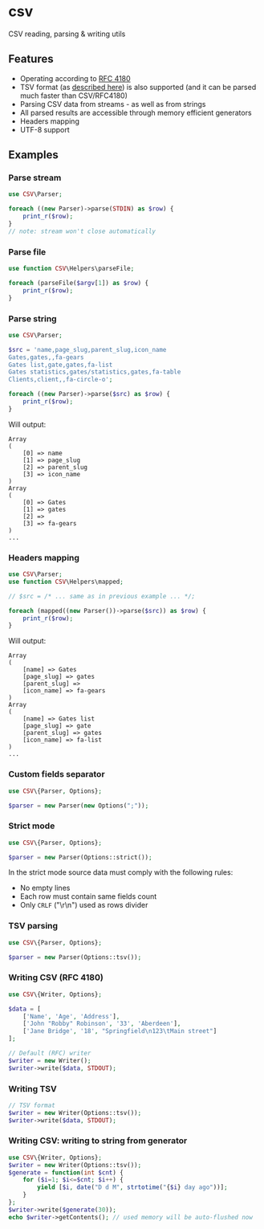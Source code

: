 # csv
CSV reading, parsing &amp; writing utils

## Features

* Operating according to [RFC 4180](https://tools.ietf.org/html/rfc4180)
* TSV format (as [described here](https://www.iana.org/assignments/media-types/text/tab-separated-values)) is also supported (and it can be parsed much faster than CSV/RFC4180) 
* Parsing CSV data from streams - as well as from strings
* All parsed results are accessible through memory efficient generators
* Headers mapping
* UTF-8 support

## Examples

### Parse stream

```php
use CSV\Parser;

foreach ((new Parser)->parse(STDIN) as $row) {
    print_r($row);
}
// note: stream won't close automatically 
```

### Parse file

```php
use function CSV\Helpers\parseFile;

foreach (parseFile($argv[1]) as $row) {
    print_r($row);
}
```

### Parse string

```php
use CSV\Parser;

$src = 'name,page_slug,parent_slug,icon_name
Gates,gates,,fa-gears
Gates list,gate,gates,fa-list
Gates statistics,gates/statistics,gates,fa-table
Clients,client,,fa-circle-o';

foreach ((new Parser)->parse($src) as $row) {
    print_r($row);
}
```

Will output:

```
Array
(
    [0] => name
    [1] => page_slug
    [2] => parent_slug
    [3] => icon_name
)
Array
(
    [0] => Gates
    [1] => gates
    [2] =>
    [3] => fa-gears
)
...
```

### Headers mapping

```php
use CSV\Parser;
use function CSV\Helpers\mapped;

// $src = /* ... same as in previous example ... */; 

foreach (mapped((new Parser())->parse($src)) as $row) {
    print_r($row);
}
```

Will output:

```
Array
(
    [name] => Gates
    [page_slug] => gates
    [parent_slug] =>
    [icon_name] => fa-gears
)
Array
(
    [name] => Gates list
    [page_slug] => gate
    [parent_slug] => gates
    [icon_name] => fa-list
)
...
```

### Custom fields separator

```php
use CSV\{Parser, Options};

$parser = new Parser(new Options(";"));
```

### Strict mode

```php
use CSV\{Parser, Options};

$parser = new Parser(Options::strict());
```

In the strict mode source data must comply with the following rules:

* No empty lines
* Each row must contain same fields count
* Only `CRLF` ("\r\n") used as rows divider

### TSV parsing

```php
use CSV\{Parser, Options};

$parser = new Parser(Options::tsv());
```

### Writing CSV (RFC 4180)

```php
use CSV\{Writer, Options};

$data = [
    ['Name', 'Age', 'Address'],
    ['John "Robby" Robinson', '33', 'Aberdeen'],
    ['Jane Bridge', '18', "Springfield\n123\tMain street"]
];

// Default (RFC) writer
$writer = new Writer();
$writer->write($data, STDOUT);
```

### Writing TSV

```php
// TSV format
$writer = new Writer(Options::tsv());
$writer->write($data, STDOUT);
```

### Writing CSV: writing to string from generator

```php
use CSV\{Writer, Options};
$writer = new Writer(Options::tsv());
$generate = function(int $cnt) {
    for ($i=1; $i<=$cnt; $i++) {
        yield [$i, date("D d M", strtotime("{$i} day ago"))];
    }
};
$writer->write($generate(30));
echo $writer->getContents(); // used memory will be auto-flushed now
```
